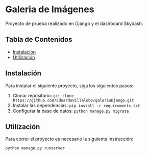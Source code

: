 # Galeria de Imágenes

Proyecto de prueba realizado en Django y el dashboard Skydash.

## Tabla de Contenidos

- [Instalación](#installation)
- [Utilización](#usage)

## Instalación

Para instalar el siguiente proyecto, siga los siguientes pasos:

1. Clonar repositorio: `git clone https://github.com/EduardoVillalobo/galeriaDjango.git`
2. Instalar las dependencias: `pip install -r requirements.txt`
3. Configurar la base de datos: `python manage.py migrate`

## Utilización

Para correr el proyecto es necesario la siguiente instrucción:

```shell
python manage.py runserver
